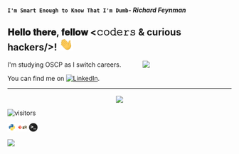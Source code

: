 #### `I'm Smart Enough to Know That I'm Dumb`- _Richard Feynman_
    
<h2> 𝐇𝐞𝐥𝐥𝐨 𝐭𝐡𝐞𝐫𝐞, 𝐟𝐞𝐥𝐥𝐨𝐰 <𝚌𝚘𝚍𝚎𝚛𝚜 & curious hackers/>! <img src="https://raw.githubusercontent.com/ABSphreak/ABSphreak/master/gifs/Hi.gif" width="30px"></h2>

<img align='right' src='https://user-images.githubusercontent.com/5713670/87202985-820dcb80-c2b6-11ea-9f56-7ec461c497c3.gif' width='200"'>

I'm studying OSCP as I switch careers.

You can find me on [![LinkedIn][2.2]][2].

[2.2]: https://raw.githubusercontent.com/MartinHeinz/MartinHeinz/master/linkedin-3-16.png (LinkedIn icon without padding)

[1]: https://twitter.com/D4nk0St0rM
[2]: https://linkedin.com/in/mjmchale
<!--
<p align="center">
    <a href="https://twitter.com/D4nk0St0rM"><img src="https://img.shields.io/twitter/follow/D4nk0St0rM?style=for-the-badge&logo=twitter&logoColor=ffffff&labelColor=1a1a1a&color=802000"></a>
    <a href="https://github.com/D4nk0St0rM"><img src="https://img.shields.io/github/followers/D4nk0St0rM?style=for-the-badge&logo=github&logoColor=ffffff&labelColor=1a1a1a&color=802000"></a>
</p>
-->
---

<p align="center">
<!--
<a href="https://github.com/D4nk0St0rM/D4nk0St0rM">
  <img align="center" src="https://github-readme-stats.vercel.app/api?username=D4nk0St0rM&include_all_commits=true&custom_title=D4nk0St0rM's+GitHub+Stats&hide=contribs&show_icons=true&line_height=32&count_private=true&title_color=ffffff&text_color=c9cacc&icon_color=b32d00&bg_color=1a1a1a" />
</a>
-->

<a href="https://github.com/D4nk0St0rM/D4nk0St0rM">
  <img align="center" src="https://github-readme-stats.vercel.app/api/top-langs/?username=D4nk0St0rM&hide_title=false&exclude_repo=D4nk0St0rM.github.io&langs_count=3&layout=default&hide_border=false&bg_color=1a1a1a&text_color=c9cacc&title_color=ffffff" />
</a>


![visitors](https://visitor-badge.glitch.me/badge?page_id=D4nk0St0rM.D4nk0St0rM)
    
<code><img height="20" src="https://raw.githubusercontent.com/github/explore/80688e429a7d4ef2fca1e82350fe8e3517d3494d/topics/python/python.png"></code>
<code><img height="20" src="https://raw.githubusercontent.com/github/explore/80688e429a7d4ef2fca1e82350fe8e3517d3494d/topics/git/git.png"></code>
<code><img height="20" src="https://raw.githubusercontent.com/github/explore/80688e429a7d4ef2fca1e82350fe8e3517d3494d/topics/terminal/terminal.png"></code>

<a href="https://github.com/d4nk0st0rm/">
  <img align="left" src="https://github-readme-stats.vercel.app/api/pin/?username=d4nk0st0rm&repo=pentesting_ethical_hacking" />
</a>


</p>



<!--
**D4nk0St0rM/D4nk0St0rM** is a ✨ _special_ ✨ repository because its `README.md` (this file) appears on your GitHub profile.

Here are some ideas to get you started:

- 🔭 I’m currently working on ...
- 🌱 I’m currently learning ...
- 👯 I’m looking to collaborate on ...
- 🤔 I’m looking for help with ...
- 💬 Ask me about ...
- 📫 How to reach me: ...
- 😄 Pronouns: ...
- ⚡ Fun fact: ...
-->


